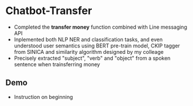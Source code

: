 # Chatbot-Transfer

* Completed the **transfer money** function combined with Line messaging API
* Inplemented both NLP NER and classification tasks, and even understood user semantics using BERT pre-train model, CKIP tagger from SINICA and similarity algorithm designed by my colleage
* Precisely extracted "subject", "verb" and "object" from a spoken sentence when trainsferring money

## Demo
- Instruction on beginning
